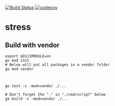 


[![Build Status](https://travis-ci.org/mchirico/stress.svg?branch=master)](https://travis-ci.org/mchirico/stress)
[![codecov](https://codecov.io/gh/mchirico/stress/branch/master/graph/badge.svg)](https://codecov.io/gh/mchirico/stress)
# stress

## Build with vendor
```
export GO111MODULE=on
go mod init
# Below will put all packages in a vendor folder
go mod vendor



go test -v -mod=vendor ./...

# Don't forget the "." in "./cmd/script" below
go build -v -mod=vendor ./...
```

